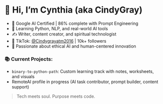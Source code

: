 # 👋 Hi, I’m Cynthia (aka CindyGray)

- 🤖 Google AI Certified | 86% complete with Prompt Engineering
- 🌱 Learning Python, NLP, and real-world AI tools
- ✍️ Writer, content creator, and spiritual technologist
- 🎥 TikTok: [@Cindygrayatm2016](https://www.tiktok.com/@cindygrayatm2016) | 10k+ followers
- 🧠 Passionate about ethical AI and human-centered innovation

### 📚 Current Projects:
- `binary-to-python-path`: Custom learning track with notes, worksheets, and visuals
- RemoteAI profile in progress (AI task contributor, prompt builder, content support)

> Tech meets soul. Purpose meets code.
